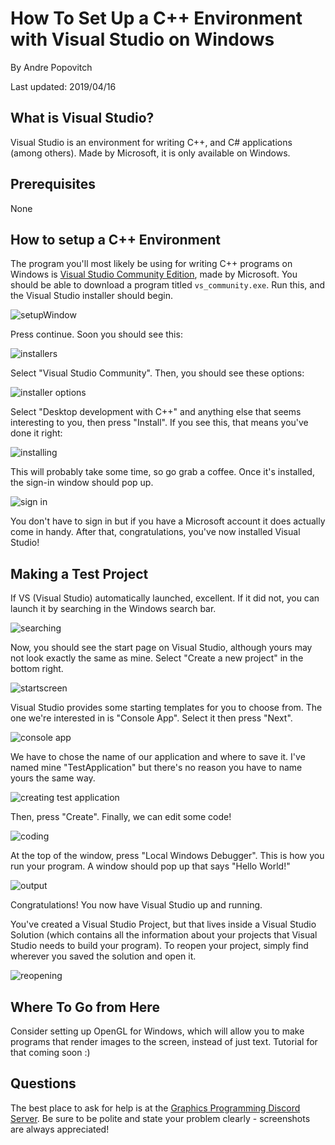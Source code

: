 # How To Set Up a C++ Environment with Visual Studio on Windows

By Andre Popovitch

Last updated: 2019/04/16

## What is Visual Studio?

Visual Studio is an environment for writing C++, and C# applications (among others). Made by Microsoft, it is only available on Windows.

## Prerequisites

None

## How to setup a C++ Environment

The program you'll most likely be using for writing C++ programs on Windows is [Visual Studio Community Edition](https://visualstudio.microsoft.com/vs/community/), made by Microsoft. You should be able to download a program titled `vs_community.exe`. Run this, and the Visual Studio installer should begin.

![setupWindow](images/vs_setup_bootstrapper.png)

Press continue. Soon you should see this:

![installers](images/vs_installer.png)

Select "Visual Studio Community". Then, you should see these options:

![installer options](images/vs_installer_options.png)

Select "Desktop development with C++" and anything else that seems interesting to you, then press "Install". If you see this, that means you've done it right:
 
![installing](images/vs_installing.png)

This will probably take some time, so go grab a coffee. Once it's installed, the sign-in window should pop up.

![sign in](images/signin.png)

You don't have to sign in but if you have a Microsoft account it does actually come in handy. After that, congratulations, you've now installed Visual Studio!

## Making a Test Project

If VS (Visual Studio) automatically launched, excellent. If it did not, you can launch it by searching in the Windows search bar.

![searching](images/searchingVS.png)

Now, you should see the start page on Visual Studio, although yours may not look exactly the same as mine. Select "Create a new project" in the bottom right.

![startscreen](images/startScreen.png)

Visual Studio provides some starting templates for you to choose from. The one we're interested in is "Console App". Select it then press "Next".

![console app](images/select_console_app.png)

We have to chose the name of our application and where to save it. I've named mine "TestApplication" but there's no reason you have to name yours the same way.

![creating test application](images/creating_test_application.png)

Then, press "Create". Finally, we can edit some code!

![coding](images/coding.png)

At the top of the window, press "Local Windows Debugger". This is how you run your program. A window should pop up that says "Hello World!"

![output](images/output.png)

Congratulations! You now have Visual Studio up and running. 

You've created a Visual Studio Project, but that lives inside a Visual Studio Solution (which contains all the information about your projects that Visual Studio needs to build your program). To reopen your project, simply find wherever you saved the solution and open it.

![reopening](images/reopening_solution.png)



## Where To Go from Here

Consider setting up OpenGL for Windows, which will allow you to make programs that render images to the screen, instead of just text. Tutorial for that coming soon :)

## Questions

The best place to ask for help is at the [Graphics Programming Discord Server](https://discord.gg/Eb7P3wH). Be sure to be polite and state your problem clearly - screenshots are always appreciated!